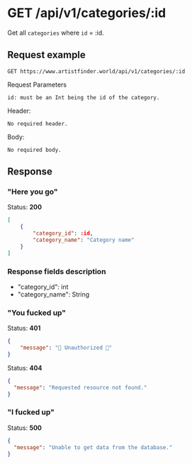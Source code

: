 # GET /api/v1/categories/:id

Get all `categories` where `id` = :id.

## Request example

```
GET https://www.artistfinder.world/api/v1/categories/:id
```
Request Parameters
```
id: must be an Int being the id of the category.
```
Header:
```
No required header.
```
Body:
```
No required body.
```

## Response

### "Here you go"

Status: **200**
```json
[
	{
		"category_id": :id,
		"category_name": "Category name"
	}
]
```

### Response fields description

- "category_id": int
- "category_name": String

### "You fucked up"

Status: **401**
```json
{
	"message": "🚫 Unauthorized 🚫"
}
```
Status: **404**
```json
{
  "message": "Requested resource not found."
}
```

### "I fucked up"

Status: **500**
```json
{
  "message": "Unable to get data from the database."
}
```